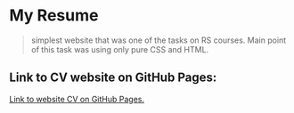 # My Resume 
> simplest website that was one of the tasks on RS courses. Main point of this task was using only pure CSS and HTML.

## Link to CV website on GitHub Pages:
[Link to website CV on GitHub Pages.](https://ereburg.github.io/resume/)
